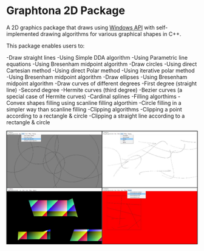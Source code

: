 # Graphtona 2D Package
A 2D graphics package that draws using <a href="https://en.wikipedia.org/wiki/Windows_API">Windows API</a> with self-implemented drawing algorithms for various graphical shapes in C++.

This package enables users to:

-Draw straight lines
	-Using Simple DDA algorithm
	-Using Parametric line equations
	-Using Bresenham midpoint algorithm
-Draw circles
	-Using direct Cartesian method
	-Using direct Polar method
	-Using iterative polar method
	-Using Bresenham midpoint algorithm
-Draw ellipses
	-Using Bresenham midpoint algorithm
-Draw curves of different degrees
	-First degree (straight line)
	-Second degree
	-Hermite curves (third degree)
	-Bezier curves (a special case of Hermite curves)
	-Cardinal splines
-Filling algorthims
	-Convex shapes filling using scanline filling algorthim
	-Circle filling in a simpler way than scanline filling
-Clipping algorithms
	-Clipping a point according to a rectangle & circle
	-Clipping a straight line according to a rectangle & circle


![alt tag](https://raw.githubusercontent.com/mis94/Graphtona-2D-Package/master/Screenshot.jpg)
